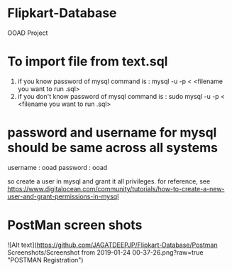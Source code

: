 # Flipkart-Database
OOAD Project
# To import file from text.sql  
1. if you know password of mysql command is : mysql -u <username> -p <your databasename > < <filename you want to run .sql>
2. if you don't know password of mysql command is : sudo mysql -u <username> -p <your databasename > < <filename you want to run .sql>
  
  # password and username for mysql should be same across all systems
username : ooad
password : ooad

so create a user in mysql and grant it all privileges.
for reference, see https://www.digitalocean.com/community/tutorials/how-to-create-a-new-user-and-grant-permissions-in-mysql


# PostMan screen shots
![Alt text](https://github.com/JAGATDEEPJP/Flipkart-Database/Postman Screenshots/Screenshot from 2019-01-24 00-37-26.png?raw=true "POSTMAN Registration")
